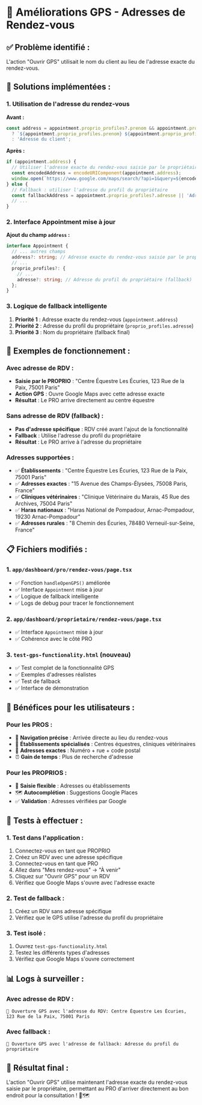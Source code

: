 # 🎯 Améliorations GPS - Adresses de Rendez-vous

## ✅ **Problème identifié :**
L'action "Ouvrir GPS" utilisait le nom du client au lieu de l'adresse exacte du rendez-vous.

## 🚀 **Solutions implémentées :**

### 1. **Utilisation de l'adresse du rendez-vous**
**Avant :**
```javascript
const address = appointment.proprio_profiles?.prenom && appointment.proprio_profiles?.nom 
  ? `${appointment.proprio_profiles.prenom} ${appointment.proprio_profiles.nom}`
  : 'Adresse du client';
```

**Après :**
```javascript
if (appointment.address) {
  // Utiliser l'adresse exacte du rendez-vous saisie par le propriétaire
  const encodedAddress = encodeURIComponent(appointment.address);
  window.open(`https://www.google.com/maps/search/?api=1&query=${encodedAddress}`, '_blank');
} else {
  // Fallback : utiliser l'adresse du profil du propriétaire
  const fallbackAddress = appointment.proprio_profiles?.adresse || 'Adresse du client';
  // ...
}
```

### 2. **Interface Appointment mise à jour**
**Ajout du champ `address` :**
```typescript
interface Appointment {
  // ... autres champs
  address?: string; // Adresse exacte du rendez-vous saisie par le propriétaire
  // ...
  proprio_profiles?: {
    // ...
    adresse?: string; // Adresse du profil du propriétaire (fallback)
  };
}
```

### 3. **Logique de fallback intelligente**
1. **Priorité 1** : Adresse exacte du rendez-vous (`appointment.address`)
2. **Priorité 2** : Adresse du profil du propriétaire (`proprio_profiles.adresse`)
3. **Priorité 3** : Nom du propriétaire (fallback final)

## 🧪 **Exemples de fonctionnement :**

### **Avec adresse de RDV :**
- **Saisie par le PROPRIO** : "Centre Équestre Les Écuries, 123 Rue de la Paix, 75001 Paris"
- **Action GPS** : Ouvre Google Maps avec cette adresse exacte
- **Résultat** : Le PRO arrive directement au centre équestre

### **Sans adresse de RDV (fallback) :**
- **Pas d'adresse spécifique** : RDV créé avant l'ajout de la fonctionnalité
- **Fallback** : Utilise l'adresse du profil du propriétaire
- **Résultat** : Le PRO arrive à l'adresse du propriétaire

### **Adresses supportées :**
- ✅ **Établissements** : "Centre Équestre Les Écuries, 123 Rue de la Paix, 75001 Paris"
- ✅ **Adresses exactes** : "15 Avenue des Champs-Élysées, 75008 Paris, France"
- ✅ **Cliniques vétérinaires** : "Clinique Vétérinaire du Marais, 45 Rue des Archives, 75004 Paris"
- ✅ **Haras nationaux** : "Haras National de Pompadour, Arnac-Pompadour, 19230 Arnac-Pompadour"
- ✅ **Adresses rurales** : "8 Chemin des Écuries, 78480 Verneuil-sur-Seine, France"

## 📋 **Fichiers modifiés :**

### 1. **`app/dashboard/pro/rendez-vous/page.tsx`**
- ✅ Fonction `handleOpenGPS()` améliorée
- ✅ Interface `Appointment` mise à jour
- ✅ Logique de fallback intelligente
- ✅ Logs de debug pour tracer le fonctionnement

### 2. **`app/dashboard/proprietaire/rendez-vous/page.tsx`**
- ✅ Interface `Appointment` mise à jour
- ✅ Cohérence avec le côté PRO

### 3. **`test-gps-functionality.html`** (nouveau)
- ✅ Test complet de la fonctionnalité GPS
- ✅ Exemples d'adresses réalistes
- ✅ Test de fallback
- ✅ Interface de démonstration

## 🎯 **Bénéfices pour les utilisateurs :**

### **Pour les PROS :**
- 🎯 **Navigation précise** : Arrivée directe au lieu du rendez-vous
- 🏢 **Établissements spécialisés** : Centres équestres, cliniques vétérinaires
- 📍 **Adresses exactes** : Numéro + rue + code postal
- ⏰ **Gain de temps** : Plus de recherche d'adresse

### **Pour les PROPRIOS :**
- 📝 **Saisie flexible** : Adresses ou établissements
- 🗺️ **Autocomplétion** : Suggestions Google Places
- ✅ **Validation** : Adresses vérifiées par Google

## 🧪 **Tests à effectuer :**

### 1. **Test dans l'application :**
1. Connectez-vous en tant que PROPRIO
2. Créez un RDV avec une adresse spécifique
3. Connectez-vous en tant que PRO
4. Allez dans "Mes rendez-vous" → "À venir"
5. Cliquez sur "Ouvrir GPS" pour un RDV
6. Vérifiez que Google Maps s'ouvre avec l'adresse exacte

### 2. **Test de fallback :**
1. Créez un RDV sans adresse spécifique
2. Vérifiez que le GPS utilise l'adresse du profil du propriétaire

### 3. **Test isolé :**
1. Ouvrez `test-gps-functionality.html`
2. Testez les différents types d'adresses
3. Vérifiez que Google Maps s'ouvre correctement

## 📊 **Logs à surveiller :**

### **Avec adresse de RDV :**
```
📍 Ouverture GPS avec l'adresse du RDV: Centre Équestre Les Écuries, 123 Rue de la Paix, 75001 Paris
```

### **Avec fallback :**
```
📍 Ouverture GPS avec l'adresse de fallback: Adresse du profil du propriétaire
```

## 🎉 **Résultat final :**

L'action "Ouvrir GPS" utilise maintenant l'adresse exacte du rendez-vous saisie par le propriétaire, permettant au PRO d'arriver directement au bon endroit pour la consultation ! 🚀🗺️




